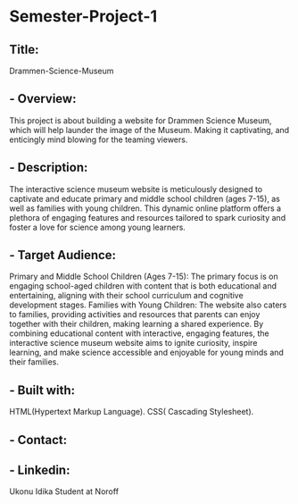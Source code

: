 # Semester-Project-1

## Title:

Drammen-Science-Museum

## - Overview:
This project is about building a website for Drammen Science Museum, which will help launder the image of the Museum. Making it captivating, and enticingly mind blowing for the teaming viewers.

## - Description:
The interactive science museum website is meticulously designed to captivate and educate primary and middle school children (ages 7-15), as well as families with young children. This dynamic online platform offers a plethora of engaging features and resources tailored to spark curiosity and foster a love for science among young learners.

## - Target Audience:
Primary and Middle School Children (Ages 7-15): The primary focus is on engaging school-aged children with content that is both educational and entertaining, aligning with their school curriculum and cognitive development stages.
Families with Young Children: The website also caters to families, providing activities and resources that parents can enjoy together with their children, making learning a shared experience.
By combining educational content with interactive, engaging features, the interactive science museum website aims to ignite curiosity, inspire learning, and make science accessible and enjoyable for young minds and their families.

## - Built with:

HTML(Hypertext Markup Language).
CSS( Cascading Stylesheet).

## - Contact:

## - Linkedin:
Ukonu Idika
Student at Noroff
